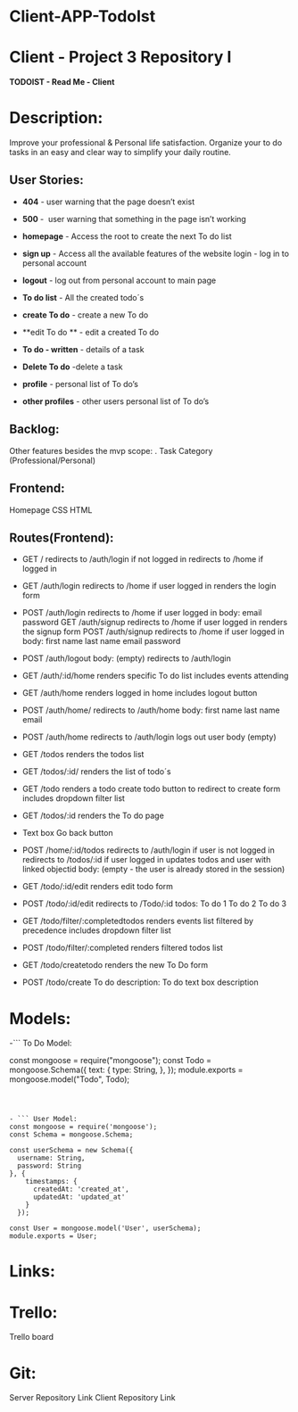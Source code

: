 # Client-APP-TodoIst
# Client - Project 3 Repository I
**TODOIST - Read Me - Client**


# Description:
Improve your professional & Personal life satisfaction. Organize your to do tasks in an easy and clear way to simplify your daily routine.

## User Stories:
- **404** - user warning that the page doesn’t exist 

- **500** -  user warning that something in the page isn’t working

- **homepage** -  Access the root to create the next To do list

- **sign up** - Access all the available features of the website login - log in to personal account

- **logout** - log out from personal account to main page 

- **To do list** - All the created todo´s 

- **create To do** - create a new To do 

- **edit To do ** - edit a created To do 

- **To do - written** - details of a task

- **Delete To do** -delete a task

- **profile** - personal list of To do’s

- **other profiles** - other users personal list of To do’s


## Backlog:
Other features besides the mvp scope:
. Task Category (Professional/Personal)


## Frontend:
Homepage
CSS
HTML


## Routes(Frontend):
- GET /
redirects to /auth/login if not logged in
redirects to /home if logged in

- GET /auth/login
redirects to /home if user logged in
renders the login form

- POST /auth/login
redirects to /home if user logged in
body:
email
password
GET /auth/signup
redirects to /home if user logged in
renders the signup form
POST /auth/signup
redirects to /home if user logged in
body:
first name
last name
email
password

- POST /auth/logout
body: (empty)
redirects to /auth/login

- GET /auth/:id/home
renders specific To do list
includes events attending

- GET /auth/home
renders logged in home
includes logout button

- POST /auth/home/
redirects to /auth/home
body:
first name
last name
email

- POST /auth/home
redirects to /auth/login
logs out user
body (empty)

- GET /todos
renders the todos list

- GET /todos/:id/
renders the list of todo´s

- GET /todo
renders a todo
create todo button to redirect to create form
includes dropdown filter list

- GET /todos/:id
renders the To do page

- Text box
Go back button

- POST /home/:id/todos
redirects to /auth/login if user is not logged in
redirects to /todos/:id if user logged in
updates todos and user with linked objectid
body: (empty - the user is already stored in the session)

- GET /todo/:id/edit
renders edit todo form

- POST /todo/:id/edit
redirects to /Todo/:id
todos:
To do 1
To do 2
To do 3

- GET /todo/filter/:completedtodos
renders events list filtered by precedence
includes dropdown filter list

- POST /todo/filter/:completed
renders filtered todos list

- GET /todo/createtodo
renders the new To Do form

- POST /todo/create
To do description:
To do text box description


# Models:
-``` To Do Model: 
 
const mongoose = require("mongoose");
const Todo = mongoose.Schema({
  text: {
    type: String,
  },
});
module.exports = mongoose.model("Todo", Todo);
```



- ``` User Model:
const mongoose = require('mongoose');
const Schema = mongoose.Schema;

const userSchema = new Schema({
  username: String,
  password: String
}, {
    timestamps: {
      createdAt: 'created_at',
      updatedAt: 'updated_at'
    }
  });

const User = mongoose.model('User', userSchema);
module.exports = User;
```

# Links:

# Trello:
Trello board

# Git:
Server Repository Link
Client Repository Link
